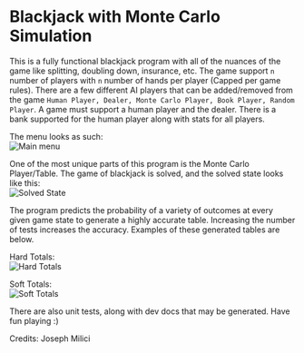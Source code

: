 # Blackjack with Monte Carlo Simulation

This is a fully functional blackjack program with all of the nuances of the game like splitting, doubling down, insurance, etc. The game support `n` number of players with `n` number of hands per player (Capped per game rules).
There are a few different AI players that can be added/removed from the game `Human Player, Dealer, Monte Carlo Player, Book Player, Random Player`. A game must support a human player and the dealer. There is a bank supported for the human player along with stats for all players.

The menu looks as such: \
![Main menu](https://www.josephmilici.com/terminal.png)

One of the most unique parts of this program is the Monte Carlo Player/Table. The game of blackjack is solved, and the solved state looks like this: \
![Solved State](https://www.josephmilici.com/blackjackSolved.png)

The program predicts the probability of a variety of outcomes at every given game state to generate a highly accurate table. Increasing the number of tests increases the accuracy.
Examples of these generated tables are below.

Hard Totals: \
![Hard Totals](https://josephmilici.com/hardTable.png)

Soft Totals: \
![Soft Totals](https://josephmilici.com/softTable.png)


There are also unit tests, along with dev docs that may be generated. 
Have fun playing :)

Credits: Joseph Milici

